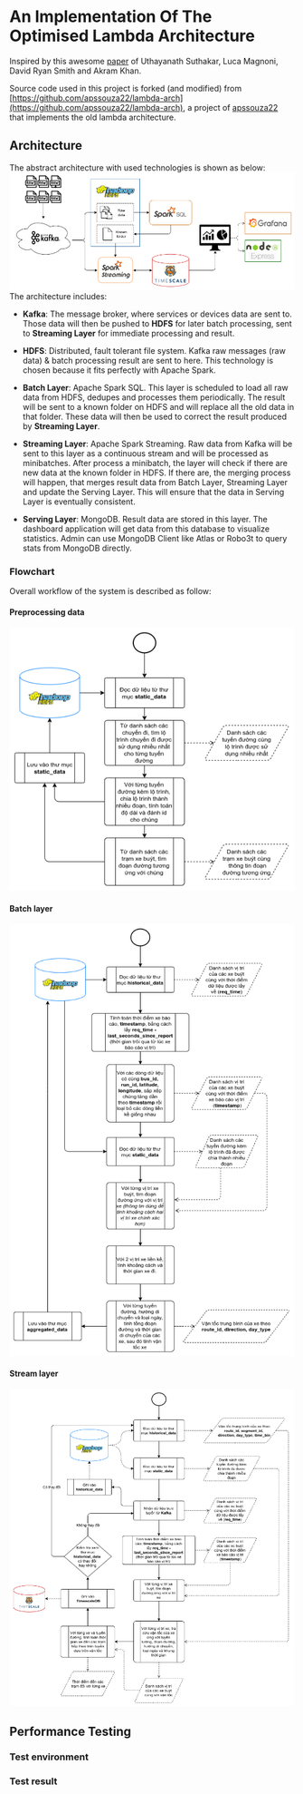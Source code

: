 # An Implementation Of The Optimised Lambda Architecture

Inspired by this awesome [paper](https://cds.cern.ch/record/2751541/files/08336995.pdf) of Uthayanath Suthakar, Luca Magnoni, David Ryan Smith and Akram Khan.

Source code used in this project is forked (and modified) from [https://github.com/apssouza22/lambda-arch](https://github.com/apssouza22/lambda-arch), a project of [apssouza22](https://github.com/apssouza22) that implements the old lambda architecture.

## Architecture

The abstract architecture with used technologies is shown as below:
![Architecture](./images/architecture-horizontal.png)
The architecture includes:

- **Kafka**: The message broker, where services or devices data are sent to. Those data will then be pushed to **HDFS** for later batch processing, sent to **Streaming Layer** for immediate processing and result.

- **HDFS**: Distributed, fault tolerant file system. Kafka raw messages (raw data) & batch processing result are sent to here. This technology is chosen because it fits perfectly with Apache Spark.

- **Batch Layer**: Apache Spark SQL. This layer is scheduled to load all raw data from HDFS, dedupes and processes them periodically. The result will be sent to a known folder on HDFS and will replace all the old data in that folder. These data will then be used to correct the result produced by **Streaming Layer**.

- **Streaming Layer**: Apache Spark Streaming. Raw data from Kafka will be sent to this layer as a continuous stream and will be processed as minibatches. After process a minibatch, the layer will check if there are new data at the known folder in HDFS. If there are, the merging process will happen, that merges result data from Batch Layer, Streaming Layer and update the Serving Layer. This will ensure that the data in Serving Layer is eventually consistent.

- **Serving Layer**: MongoDB. Result data are stored in this layer. The dashboard application will get data from this database to visualize statistics. Admin can use MongoDB Client like Atlas or Robo3t to query stats from MongoDB directly.

### Flowchart

Overall workflow of the system is described as follow:

#### Preprocessing data

![flowchart-preprocess](./images/flowchart-preprocess.png)

#### Batch layer

![flowchart-batch-layer](./images/flowchart-batch-layer.png)

#### Stream layer

![flowchart-stream-layer](./images/flowchart-stream-layer.png)

## Performance Testing

### Test environment

### Test result
